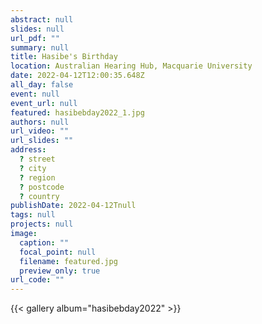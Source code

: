 ```yaml
---
abstract: null
slides: null
url_pdf: ""
summary: null
title: Hasibe's Birthday
location: Australian Hearing Hub, Macquarie University
date: 2022-04-12T12:00:35.648Z
all_day: false
event: null
event_url: null
featured: hasibebday2022_1.jpg
authors: null
url_video: ""
url_slides: ""
address:
  ? street
  ? city
  ? region
  ? postcode
  ? country
publishDate: 2022-04-12Tnull
tags: null
projects: null
image:
  caption: ""
  focal_point: null
  filename: featured.jpg
  preview_only: true
url_code: ""
---
```


{{< gallery album="hasibebday2022" >}}
